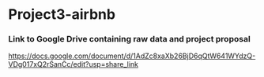 # Project3-airbnb

### Link to Google Drive containing raw data and project proposal
https://docs.google.com/document/d/1AdZc8xaXb26BjD6qQtW641WYdzQ-VDg017xQ2rSanCc/edit?usp=share_link 